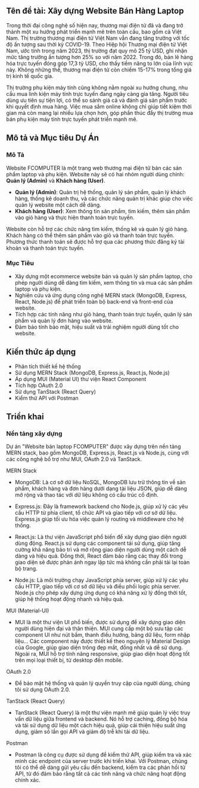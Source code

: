 ## Tên đề tài: Xây dựng Website Bán Hàng Laptop

Trong thời đại công nghệ số hiện nay, thương mại điện tử đã và đang trở thành một xu hướng phát triển mạnh mẽ trên toàn cầu, bao gồm cả Việt Nam. Thị trường thương mại điện tử Việt Nam vẫn đang tăng trưởng với tốc độ ấn tượng sau thời kỳ COVID-19. Theo Hiệp hội Thương mại điện tử Việt Nam, ước tính trong năm 2023, thị trường đạt quy mô 25 tỷ USD, ghi nhận mức tăng trưởng ấn tượng hơn 25% so với năm 2022. Trong đó, bán lẻ hàng hóa trực tuyến đóng góp 17,3 tỷ USD, cho thấy tiềm năng to lớn của lĩnh vực này. Không những thế, thương mại điện tử còn chiếm 15-17% trong tổng giá trị kinh tế quốc gia.

Thị trường phụ kiện máy tính cũng không nằm ngoài xu hướng chung, nhu cầu mua linh kiện máy tính trực tuyến đang ngày càng gia tăng. Người tiêu dùng ưu tiên sự tiện lợi, có thể so sánh giá cả và đánh giá sản phẩm trước khi quyết định mua hàng. Việc mua sắm online không chỉ giúp tiết kiệm thời gian mà còn mang lại nhiều lựa chọn hơn, góp phần thúc đẩy thị trường mua bán phụ kiện máy tính trực tuyến phát triển mạnh mẽ.

## Mô tả và Mục tiêu Dự Án

### Mô Tả

Website FCOMPUTER là một trang web thương mại điện tử bán các sản phẩm laptop và phụ kiện. Website này sẽ có hai nhóm người dùng chính: **Quản lý (Admin)** và **Khách hàng (User)**.

- **Quản lý (Admin)**: Quản trị hệ thống, quản lý sản phẩm, quản lý khách hàng, thống kê doanh thu, và các chức năng quản trị khác giúp cho việc quản lý website một cách dễ dàng.
- **Khách hàng (User)**: Xem thông tin sản phẩm, tìm kiếm, thêm sản phẩm vào giỏ hàng và thực hiện thanh toán trực tuyến.

Website còn hỗ trợ các chức năng tìm kiếm, thống kê và quản lý giỏ hàng. Khách hàng có thể thêm sản phẩm vào giỏ và thanh toán trực tuyến. Phương thức thanh toán sẽ được hỗ trợ qua các phương thức đăng ký tài khoản và thanh toán trực tuyến.

### Mục Tiêu

- Xây dựng một ecommerce website bán và quản lý sản phẩm laptop, cho phép người dùng dễ dàng tìm kiếm, xem thông tin và mua các sản phẩm laptop và phụ kiện.
- Nghiên cứu và ứng dụng công nghệ MERN stack (MongoDB, Express, React, Node.js) để phát triển toàn bộ back-end và front-end của website.
- Tích hợp các tính năng như giỏ hàng, thanh toán trực tuyến, quản lý sản phẩm và quản lý đơn hàng vào website.
- Đảm bảo tính bảo mật, hiệu suất và trải nghiệm người dùng tốt cho website.

## Kiến thức áp dụng

- Phân tích thiết kế hệ thống
- Sử dụng MERN Stack (MongoDB, Express.js, React.js, Node.js)
- Áp dụng MUI (Material UI) thư viện React Component
- Tích hợp OAuth 2.0
- Sử dụng TanStack (React Query)
- Kiểm thử API với Postman

## Triển khai

### Nền tảng xây dựng

Dự án "Website bán laptop FCOMPUTER" được xây dựng trên nền tảng MERN stack, bao gồm MongoDB, Express.js, React.js và Node.js, cùng với các công nghệ bổ trợ như MUI, OAuth 2.0 và TanStack.

MERN Stack

- MongoDB: Là cơ sở dữ liệu NoSQL, MongoDB lưu trữ thông tin về sản phẩm, khách hàng và đơn hàng dưới dạng tài liệu JSON, giúp dễ dàng mở rộng và thao tác với dữ liệu không có cấu trúc cố định.

- Express.js: Đây là framework backend cho Node.js, giúp xử lý các yêu cầu HTTP từ phía client, tổ chức API và giao tiếp với cơ sở dữ liệu. Express.js giúp tối ưu hóa việc quản lý routing và middleware cho hệ thống.

- React.js: Là thư viện JavaScript phổ biến để xây dựng giao diện người dùng động. React.js sử dụng các component tái sử dụng, giúp tăng cường khả năng bảo trì và mở rộng giao diện người dùng một cách dễ dàng và hiệu quả. Đồng thời, React đảm bảo rằng các thay đổi trong giao diện sẽ được phản ánh ngay lập tức mà không cần phải tải lại toàn bộ trang.

- Node.js: Là môi trường chạy JavaScript phía server, giúp xử lý các yêu cầu HTTP, giao tiếp với cơ sở dữ liệu và điều phối logic phía server. Node.js cho phép xây dựng ứng dụng có khả năng xử lý đồng thời tốt, giúp hệ thống hoạt động nhanh và hiệu quả.

MUI (Material-UI)

- MUI là một thư viện UI phổ biến, được sử dụng để xây dựng giao diện người dùng hiện đại và thân thiện. MUI cung cấp một bộ sưu tập các component UI như nút bấm, thanh điều hướng, bảng dữ liệu, form nhập liệu... Các component này được thiết kế theo nguyên lý Material Design của Google, giúp giao diện trông đẹp mắt, đồng nhất và dễ sử dụng. Ngoài ra, MUI hỗ trợ tính năng responsive, giúp giao diện hoạt động tốt trên mọi loại thiết bị, từ desktop đến mobile.

OAuth 2.0

- Để bảo mật hệ thống và quản lý quyền truy cập của người dùng, chúng tôi sử dụng OAuth 2.0.

TanStack (React Query)

- TanStack (React Query) là một thư viện mạnh mẽ giúp quản lý việc truy vấn dữ liệu giữa frontend và backend. Nó hỗ trợ caching, đồng bộ hóa và tái sử dụng dữ liệu một cách hiệu quả, giúp cải thiện hiệu suất ứng dụng, giảm số lần gọi API và giảm độ trễ khi tải dữ liệu.

Postman

- Postman là công cụ được sử dụng để kiểm thử API, giúp kiểm tra và xác minh các endpoint của server trước khi triển khai. Với Postman, chúng tôi có thể dễ dàng gửi yêu cầu đến backend, kiểm tra các phản hồi từ API, từ đó đảm bảo rằng tất cả các tính năng và chức năng hoạt động chính xác.
